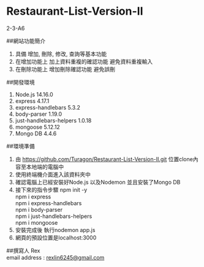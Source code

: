 # Restaurant-List-Version-II
2-3-A6

##網站功能簡介
1. 具備 增加, 刪除, 修改, 查詢等基本功能
2. 在增加功能上 加上資料重複的確認功能 避免資料重複輸入
3. 在刪除功能上 增加刪除確認功能 避免誤刪

##開發環境
1. Node.js 14.16.0
2. express 4.17.1
3. express-handlebars 5.3.2
4. body-parser 1.19.0
5. just-handlebars-helpers 1.0.18
6. mongoose 5.12.12
7. Mongo DB 4.4.6

##環境準備
1. 由 https://github.com/Turagon/Restaurant-List-Version-II.git 位置clone內容至本地端的電腦中
2. 使用終端機介面進入該資料夾中
3. 確認電腦上已經安裝好Node.js 以及Nodemon 並且安裝了Mongo DB
4. 接下來的指令步驟
   npm init -y  
   npm i express  
   npm i express-handlebars  
   npm i body-parser  
   npm i just-handlebars-helpers  
   npm i mongoose  
5. 安裝完成後 執行nodemon app.js  
6. 網頁的預設位置是localhost:3000  

##撰寫人 
Rex  
email address : rexlin6245@gmail.com
